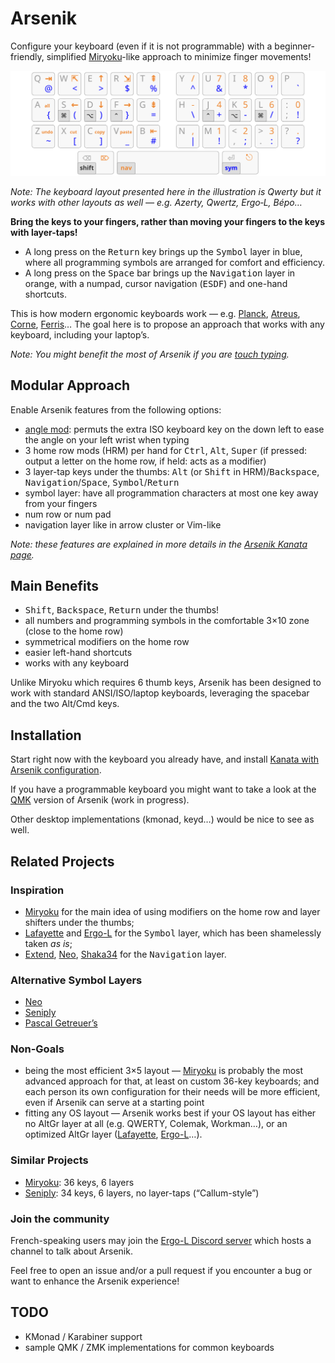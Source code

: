 Arsenik
================================================================================

Configure your keyboard (even if it is not programmable) with a
beginner-friendly, simplified [Miryoku]-like approach to minimize finger
movements!

![base, navigation and sym layers on a 33-key keyboard](img/all.svg)

*Note: The keyboard layout presented here in the illustration is Qwerty but it
works with other layouts as well — e.g. Azerty, Qwertz, Ergo‑L, Bépo…*

**Bring the keys to your fingers, rather than moving your fingers to the keys
with layer-taps!**

- A long press on the <kbd>Return</kbd> key brings up the <kbd>Symbol</kbd>
layer in blue, where all programming symbols are arranged for comfort and
efficiency.
- A long press on the <kbd>Space</kbd> bar brings up the <kbd>Navigation</kbd>
layer in orange, with a numpad, cursor navigation (<kbd>ESDF</kbd>) and one-hand
shortcuts.

This is how modern ergonomic keyboards work — e.g. [Planck], [Atreus], [Corne],
[Ferris]… The goal here is to propose an approach that works with any keyboard,
including your laptop’s.

*Note: You might benefit the most of Arsenik if you are [touch typing].*


Modular Approach
--------------------------------------------------------------------------------

Enable Arsenik features from the following options:
- [angle mod]: permuts the extra ISO keyboard key on the down left to ease the
angle on your left wrist when typing
- 3 home row mods (HRM) per hand for <kbd>Ctrl</kbd>, <kbd>Alt</kbd>,
<kbd>Super</kbd> (if pressed: output a letter on the home row, if held: acts as
a modifier)
- 3 layer-tap keys under the thumbs: <kbd>Alt</kbd> (or <kbd>Shift</kbd> in
HRM)/<kbd>Backspace</kbd>, <kbd>Navigation</kbd>/<kbd>Space</kbd>,
<kbd>Symbol</kbd>/<kbd>Return</kbd>
- symbol layer: have all programmation characters at most one key away from your
fingers
- num row or num pad
- navigation layer like in arrow cluster or Vim-like

*Note: these features are explained in more details in the
[Arsenik Kanata page](kanata).*


Main Benefits
--------------------------------------------------------------------------------

- <kbd>Shift</kbd>, <kbd>Backspace</kbd>, <kbd>Return</kbd> under the thumbs!
- all numbers and programming symbols in the comfortable 3×10 zone (close to the
home row)
- symmetrical modifiers on the home row
- easier left-hand shortcuts
- works with any keyboard

Unlike Miryoku which requires 6 thumb keys, Arsenik has been designed to work
with standard ANSI/ISO/laptop keyboards, leveraging the spacebar and the two
Alt/Cmd keys.


Installation
--------------------------------------------------------------------------------

Start right now with the keyboard you already have, and install
[Kanata with Arsenik configuration](kanata).

If you have a programmable keyboard you might want to take a look at the
[QMK](qmk) version of Arsenik (work in progress).

Other desktop implementations (kmonad, keyd…) would be nice to see as well.


Related Projects
--------------------------------------------------------------------------------

### Inspiration

- [Miryoku] for the main idea of using modifiers on the home row and layer
shifters under the thumbs;
- [Lafayette] and [Ergo-L] for the <kbd>Symbol</kbd> layer, which has been
shamelessly taken *as is*;
- [Extend], [Neo], [Shaka34] for the <kbd>Navigation</kbd> layer.

### Alternative Symbol Layers

- [Neo]
- [Seniply]
- [Pascal Getreuer’s]

### Non-Goals

- being the most efficient 3×5 layout — [Miryoku] is probably the most
advanced approach for that, at least on custom 36-key keyboards; and each person
its own configuration for their needs will be more efficient, even if Arsenik
can serve at a starting point
- fitting any OS layout — Arsenik works best if your OS layout has either no
AltGr layer at all (e.g. QWERTY, Colemak, Workman…), or an optimized AltGr layer
([Lafayette], [Ergo-L]…).

### Similar Projects

- [Miryoku]: 36 keys, 6 layers
- [Seniply]: 34 keys, 6 layers, no layer-taps (“Callum-style”)

### Join the community

French-speaking users may join the [Ergo-L Discord server] which hosts a
channel to talk about Arsenik.

Feel free to open an issue and/or a pull request if you encounter a bug or want
to enhance the Arsenik experience!

TODO
--------------------------------------------------------------------------------

- KMonad / Karabiner support
- sample QMK / ZMK implementations for common keyboards
<!-- https://jasoncarloscox.com/writing/combo-mods/ -->


[Miryoku]: https://github.com/manna-harbour/miryoku
[Planck]: https://olkb.com/collections/planck
[Atreus]: https://atreus.technomancy.us
[Corne]: https://github.com/foostan/crkbd
[Ferris]: https://github.com/pierrechevalier83/ferris
[touch typing]: https://en.wikipedia.org/wiki/Touch_typing
[angle mod]: https://colemakmods.github.io/ergonomic-mods/angle.html
[Lafayette]: https://qwerty-lafayette.org/42
[Ergo-L]: https://ergol.org
[Extend]: https://dreymar.colemak.org/layers-extend.html
[Neo]: https://neo-layout.org
[Shaka34]: https://github.com/lobre/shaka34
[Seniply]: https://stevep99.github.io/seniply/
[Pascal Getreuer’s]: https://getreuer.info/posts/keyboards/symbol-layer/#my-symbol-layer
[Ergo-L Discord server]: https://discord.gg/5xR5K3nAFX
